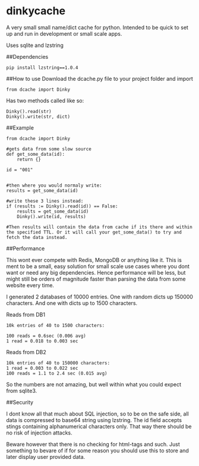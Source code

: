 # dinkycache
A very small small name/dict cache for python. Intended to be quick to set up and run in development or small scale apps.

Uses sqlite and lzstring

##Dependencies
```
pip install lzstring==1.0.4
```

##How to use
Download the dcache.py file to your project folder and import
```
from dcache import Dinky
```

Has two methods called like so:
```
Dinky().read(str)
Dinky().write(str, dict)
```

##Example
```
from dcache import Dinky

#gets data from some slow source
def get_some_data(id):
    return {}

id = "001"


#then where you would normaly write:
results = get_some_data(id)

#write these 3 lines instead:
if (results := Dinky().read(id)) == False:
    results = get_some_data(id)
    Dinky().write(id, results)

#Then results will contain the data from cache if its there and within the specified TTL. Or it will call your get_some_data() to try and fetch the data instead.

```

##Performance

This wont ever compete with Redis, MongoDB or anything like it. This is ment to be a small, easy solution for small scale use cases where you dont want or need any big dependencies. Hence performance will be less, but might still be orders of magnitude faster than parsing the data from some website every time.

I generated 2 databases of 10000 entries. One with random dicts up 150000 characters. And one with dicts up to 1500 characters.

Reads from DB1
```
10k entries of 40 to 1500 characters:

100 reads = 0.6sec (0.006 avg)
1 read = 0.018 to 0.003 sec
```

Reads from DB2
```
10k entries of 40 to 150000 characters:
1 read = 0.003 to 0.022 sec
100 reads = 1.1 to 2.4 sec (0.015 avg)
```

So the numbers are not amazing, but well within what you could expect from sqlite3.

##Security

I dont know all that much about SQL injection, so to be on the safe side, all data is compressed to base64 string using lzstring. The id field accepts stings containing alphanumerical characters only. That way there should be no risk of injection attacks.

Beware however that there is no checking for html-tags and such. Just something to bevare of if for some reason you should use this to store and later display user provided data.


